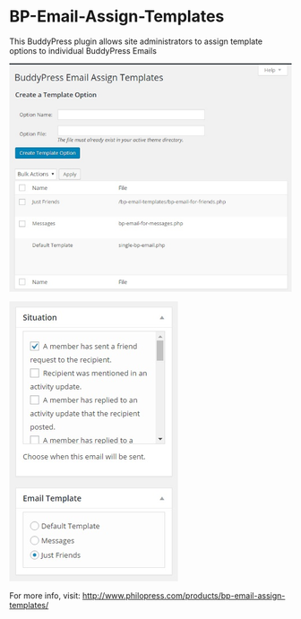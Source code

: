 # BP-Email-Assign-Templates
This BuddyPress plugin allows site administrators to assign template options to individual BuddyPress Emails

![alt text](screenshots/screenshot-1.jpg "The screen located at Emails > Templates")

![alt text](screenshots/screenshot-2.jpg "Metabox that will appear on Email create and edit screens")

For more info, visit: http://www.philopress.com/products/bp-email-assign-templates/

